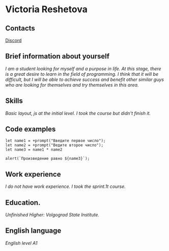 
# Victoria Reshetova

## Contacts
[Discord](https://discordapp.com/users/1021447073238884423/)

## Brief information about yourself
*I am a student looking for myself and a purpose in life. At this stage, there is a great desire to learn in the field of programming. I think that it will be difficult, but I will be able to achieve success and benefit other similar guys who are looking for themselves and try themselves in this area.*

## Skills
*Basic layout, js at the initial level. I took the course but didn't finish it.*
## Code examples

```
let name1 = +prompt("Введите первое число");
let name2 = +prompt("Ведите второе число");
let name3 = name1 * name2

alert(`Произведение равно ${name3}`);
```
## Work experience
*I do not have work experience. I took the sprint.1t course.*
## Education.
*Unfinished Higher: Volgograd State Institute.*
## English language
*English level A1*